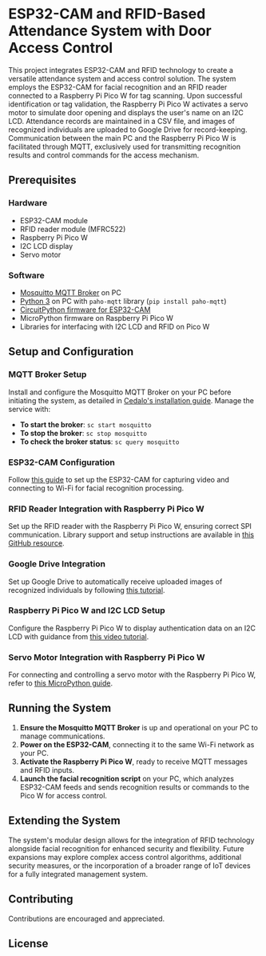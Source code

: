 # ESP32-CAM and RFID-Based Attendance System with Door Access Control

This project integrates ESP32-CAM and RFID technology to create a versatile attendance system and access control solution. The system employs the ESP32-CAM for facial recognition and an RFID reader connected to a Raspberry Pi Pico W for tag scanning. Upon successful identification or tag validation, the Raspberry Pi Pico W activates a servo motor to simulate door opening and displays the user's name on an I2C LCD. Attendance records are maintained in a CSV file, and images of recognized individuals are uploaded to Google Drive for record-keeping. Communication between the main PC and the Raspberry Pi Pico W is facilitated through MQTT, exclusively used for transmitting recognition results and control commands for the access mechanism.

## Prerequisites

### Hardware
- ESP32-CAM module
- RFID reader module (MFRC522)
- Raspberry Pi Pico W
- I2C LCD display
- Servo motor

### Software
- [Mosquitto MQTT Broker](https://mosquitto.org/download/) on PC
- [Python 3](https://www.python.org/downloads/) on PC with `paho-mqtt` library (`pip install paho-mqtt`)
- [CircuitPython firmware for ESP32-CAM](https://circuitpython.org/board/esp32cam/)
- MicroPython firmware on Raspberry Pi Pico W
- Libraries for interfacing with I2C LCD and RFID on Pico W

## Setup and Configuration

### MQTT Broker Setup
Install and configure the Mosquitto MQTT Broker on your PC before initiating the system, as detailed in [Cedalo's installation guide](https://cedalo.com/blog/how-to-install-mosquitto-mqtt-broker-on-windows/). Manage the service with:
- **To start the broker**: `sc start mosquitto`
- **To stop the broker**: `sc stop mosquitto`
- **To check the broker status**: `sc query mosquitto`

### ESP32-CAM Configuration
Follow [this guide](https://how2electronics.com/face-recognition-based-attendance-system-using-esp32-cam/) to set up the ESP32-CAM for capturing video and connecting to Wi-Fi for facial recognition processing.

### RFID Reader Integration with Raspberry Pi Pico W
Set up the RFID reader with the Raspberry Pi Pico W, ensuring correct SPI communication. Library support and setup instructions are available in [this GitHub resource](https://github.com/wendlers/micropython-mfrc522).

### Google Drive Integration
Set up Google Drive to automatically receive uploaded images of recognized individuals by following [this tutorial](https://how2electronics.com/how-to-send-esp32-cam-captured-image-to-google-drive/).

### Raspberry Pi Pico W and I2C LCD Setup
Configure the Raspberry Pi Pico W to display authentication data on an I2C LCD with guidance from [this video tutorial](https://youtu.be/bXLgxEcT1QU?si=CtYzVgTlwoT3zRW1).

### Servo Motor Integration with Raspberry Pi Pico W
For connecting and controlling a servo motor with the Raspberry Pi Pico W, refer to [this MicroPython guide](https://www.hackster.io/raspberry-pi/projects).

## Running the System

1. **Ensure the Mosquitto MQTT Broker** is up and operational on your PC to manage communications.
2. **Power on the ESP32-CAM**, connecting it to the same Wi-Fi network as your PC.
3. **Activate the Raspberry Pi Pico W**, ready to receive MQTT messages and RFID inputs.
4. **Launch the facial recognition script** on your PC, which analyzes ESP32-CAM feeds and sends recognition results or commands to the Pico W for access control.

## Extending the System

The system's modular design allows for the integration of RFID technology alongside facial recognition for enhanced security and flexibility. Future expansions may explore complex access control algorithms, additional security measures, or the incorporation of a broader range of IoT devices for a fully integrated management system.

## Contributing
Contributions are encouraged and appreciated.

## License
